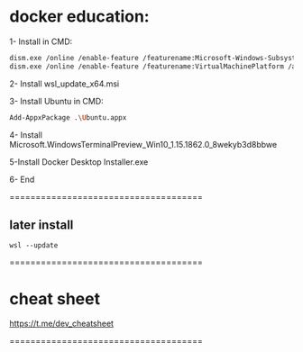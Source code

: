 # docker education:

1- Install in CMD:

```bash
dism.exe /online /enable-feature /featurename:Microsoft-Windows-Subsystem-Linux /all /norestart
dism.exe /online /enable-feature /featurename:VirtualMachinePlatform /all /norestart
```

2- Install wsl_update_x64.msi

3- Install Ubuntu in CMD:

```bash
Add-AppxPackage .\Ubuntu.appx
```

4- Install Microsoft.WindowsTerminalPreview_Win10_1.15.1862.0_8wekyb3d8bbwe

5-Install Docker Desktop Installer.exe

6- End

=====================================

## later install

```
wsl --update
```

=====================================

# cheat sheet

https://t.me/dev_cheatsheet

=====================================


